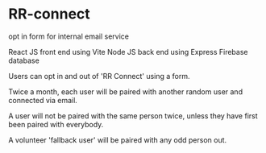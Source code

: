# RR-connect
opt in form for internal email service

React JS front end using Vite
Node JS back end using Express
Firebase database

Users can opt in and out of 'RR Connect' using a form. 

Twice a month, each user will be paired with another random user and connected via email. 

A user will not be paired with the same person twice, unless they have first been paired with everybody. 

A volunteer 'fallback user' will be paired with any odd person out.
